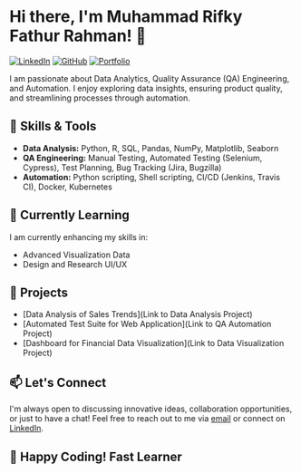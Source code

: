 # Hi there, I'm Muhammad Rifky Fathur Rahman! 👋
[![LinkedIn](https://img.shields.io/badge/-LinkedIn-blue?style=flat&logo=Linkedin&logoColor=white)](https://www.linkedin.com/in/muhammad-rifky-fathur-rahman/) [![GitHub](https://img.shields.io/badge/-GitHub-black?style=flat&logo=GitHub&logoColor=white)](https://github.com/rifkyfathurr) [![Portfolio](https://img.shields.io/badge/-Portfolio-gray?style=flat&logo=Google-Chrome&logoColor=white)]((https://medium.com/@muhammadrifkyfathurrahman))

I am passionate about Data Analytics, Quality Assurance (QA) Engineering, and Automation. I enjoy exploring data insights, ensuring product quality, and streamlining processes through automation.

## 💼 Skills & Tools

- **Data Analysis:** Python, R, SQL, Pandas, NumPy, Matplotlib, Seaborn
- **QA Engineering:** Manual Testing, Automated Testing (Selenium, Cypress), Test Planning, Bug Tracking (Jira, Bugzilla)
- **Automation:** Python scripting, Shell scripting, CI/CD (Jenkins, Travis CI), Docker, Kubernetes

## 🌱 Currently Learning

I am currently enhancing my skills in:
- Advanced Visualization Data
- Design and Research UI/UX

## 🔭 Projects

- [Data Analysis of Sales Trends](Link to Data Analysis Project)
- [Automated Test Suite for Web Application](Link to QA Automation Project)
- [Dashboard for Financial Data Visualization](Link to Data Visualization Project)

## 📫 Let's Connect

I'm always open to discussing innovative ideas, collaboration opportunities, or just to have a chat! Feel free to reach out to me via [email](mailto:muhammadrifkyfathurrahman@gmail.com) or connect on [LinkedIn](https://www.linkedin.com/in/muhammad-rifky-fathur-rahman/).

## 🚀 Happy Coding! Fast Learner
